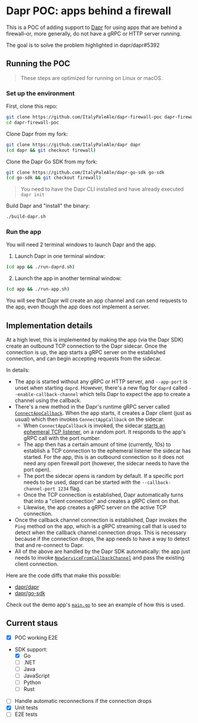 # Dapr POC: apps behind a firewall

This is a POC of adding support to [Dapr](https://dapr.io) for using apps that are behind a firewall–or, more generally, do not have a gRPC or HTTP server running.

The goal is to solve the problem highlighted in dapr/dapr#5392

## Running the POC

> These steps are optimized for running on Linux or macOS.

### Set up the environment

First, clone this repo:

```sh
git clone https://github.com/ItalyPaleAle/dapr-firewall-poc dapr-firewall-poc
cd dapr-firewall-poc
```

Clone Dapr from my fork:

```sh
git clone https://github.com/ItalyPaleAle/dapr dapr
(cd dapr && git checkout firewall)
```

Clone the Dapr Go SDK from my fork:

```sh
git clone https://github.com/ItalyPaleAle/dapr-go-sdk go-sdk
(cd go-sdk && git checkout firewall)
```

> You need to have the Dapr CLI installed and have already executed `dapr init`

Build Dapr and "install" the binary:

```sh
./build-dapr.sh
```

### Run the app

You will need 2 terminal windows to launch Dapr and the app.

1. Launch Dapr in one terminal window:  
  
  ```sh
  (cd app && ./run-daprd.sh)
  ```

2. Launch the app in another terminal window:  
  
  ```sh
  (cd app && ./run-app.sh)
  ```

You will see that Dapr will create an app channel and can send requests to the app, even though the app does not implement a server.

## Implementation details

At a high level, this is implemented by making the app (via the Dapr SDK) create an outbound TCP connection to the Dapr sidecar. Once the connection is up, the app starts a gRPC server on the established connection, and can begin accepting requests from the sidecar.

In details:

- The app is started without any gRPC or HTTP server, and `--app-port` is unset when starting `daprd`. However, there's a new flag for `daprd` called `--enable-callback-channel` which tells Dapr to expect the app to create a channel using the callback.
- There's a new method in the Dapr's runtime gRPC server called [`ConnectAppCallback`](https://github.com/ItalyPaleAle/dapr/blob/45a04142f826ce70d7bb290726da7e7be3cd4ec3/dapr/proto/runtime/v1/dapr.proto#L124). When the app starts, it creates a Dapr client (just as usual) which then invokes `ConnectAppCallback` on the sidecar.
  - When `ConnectAppCallback` is invoked, the sidecar [starts an ephemeral TCP listener](https://github.com/ItalyPaleAle/dapr/blob/45a04142f826ce70d7bb290726da7e7be3cd4ec3/pkg/grpc/api_connectappcallback.go#L31-L107), on a random port. It responds to the app's gRPC call with the port number.
  - The app then has a certain amount of time (currently, 10s) to establish a TCP connection to the ephemeral listener the sidecar has started. For the app, this is an outbound connection so it does not need any open firewall port (however, the sidecar needs to have the port open).
  - The port the sidecar opens is random by default. If a specific port needs to be used, daprd can be started with the `--callback-channel-port 1234` flag.
  - Once the TCP connection is established, Dapr automatically turns that into a "client connection" and creates a gRPC client on that.
  - Likewise, the app creates a gRPC server on the active TCP connection.
- Once the callback channel connection is established, Dapr invokes the `Ping` method on the app, which is a gRPC streaming call that is used to detect when the callback channel connection drops. This is necessary because if the connection drops, the app needs to have a way to detect that and re-connect to Dapr.
- All of the above are handled by the Dapr SDK automatically: the app just needs to invoke [`NewServiceFromCallbackChannel`](https://github.com/ItalyPaleAle/dapr-go-sdk/blob/e1ede39920d59860e183d9412796e5971183b0f1/service/grpc/service.go#L59-L87) and pass the existing client connection.

Here are the code diffs that make this possible:

- [dapr/dapr](https://github.com/ItalyPaleAle/dapr/compare/master...firewall)
- [dapr/go-sdk](https://github.com/ItalyPaleAle/dapr-go-sdk/compare/dep-upgrade...firewall)

Check out the demo app's [`main.go`](https://github.com/ItalyPaleAle/dapr-firewall-poc/blob/main/app/main.go) to see an example of how this is used.

## Current staus

- [X] POC working E2E
- SDK support:
  - [X] Go
  - [ ] .NET
  - [ ] Java
  - [ ] JavaScript
  - [ ] Python
  - [ ] Rust
- [ ] Handle automatic reconnections if the connection drops
- [X] Unit tests
- [ ] E2E tests
